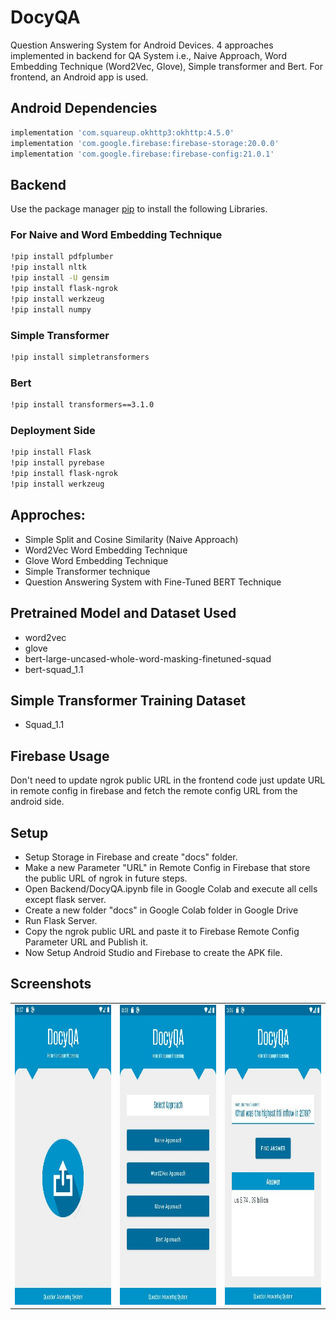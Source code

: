 # DocyQA
Question Answering System for Android Devices. 4 approaches implemented in backend for QA System i.e., Naive Approach, Word Embedding Technique (Word2Vec, Glove), Simple transformer and Bert. For frontend, an Android app is used.

## Android Dependencies
```bash
implementation 'com.squareup.okhttp3:okhttp:4.5.0'
implementation 'com.google.firebase:firebase-storage:20.0.0'
implementation 'com.google.firebase:firebase-config:21.0.1'
```

## Backend

Use the package manager [pip](https://pip.pypa.io/en/stable/) to install the following Libraries.

### For Naive and Word Embedding Technique
```bash
!pip install pdfplumber
!pip install nltk
!pip install -U gensim
!pip install flask-ngrok
!pip install werkzeug
!pip install numpy
```

### Simple Transformer
```bash
!pip install simpletransformers
```

### Bert
```bash
!pip install transformers==3.1.0
```

### Deployment Side
```bash
!pip install Flask
!pip install pyrebase
!pip install flask-ngrok
!pip install werkzeug
```

## Approches:
- Simple Split and Cosine Similarity (Naive Approach)
- Word2Vec Word Embedding Technique
- Glove Word Embedding Technique
- Simple Transformer technique
- Question Answering System with Fine-Tuned BERT Technique

## Pretrained Model and Dataset Used
- word2vec
- glove
- bert-large-uncased-whole-word-masking-finetuned-squad
- bert-squad_1.1


## Simple Transformer Training Dataset
- Squad_1.1

## Firebase Usage
Don't need to update ngrok public URL in the frontend code just update URL in remote config in firebase and fetch the remote config URL from the android side.

## Setup

- Setup Storage in Firebase and create "docs" folder.
- Make a new Parameter "URL" in Remote Config in Firebase that store the public URL of ngrok in future steps.
- Open Backend/DocyQA.ipynb file in Google Colab and execute all cells except flask server.
- Create a new folder "docs" in Google Colab folder in Google Drive
- Run Flask Server.
- Copy the ngrok public URL and paste it to Firebase Remote Config Parameter URL and Publish it.
- Now Setup Android Studio and Firebase to create the APK file.

## Screenshots
<table>
<tr>
    <td><img src="https://raw.githubusercontent.com/SatyamSoni23/DocyQA/master/Screenshots/q1.JPG" width=340 height=480 padding = "20"/></td>
    <td><img src="https://raw.githubusercontent.com/SatyamSoni23/DocyQA/master/Screenshots/q2.JPG" width=340 height=480 padding = "20"/></td>
    <td><img src="https://raw.githubusercontent.com/SatyamSoni23/DocyQA/master/Screenshots/q3.JPG" width=340 height=480 padding = "20"/></td>
  </tr>
</table>
